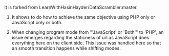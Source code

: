 It is forked from LearnWithHasinHayder/DataScrambler:master.

1. It shows to do how to achieve the same objective using PHP only or JavaScript only or both.

2. When changing program mode from "'JavaScript' or 'Both'" to 'PHP', an issue emerges regarding the staticness of url as JavaScript does everything here on the client side. This issue was handled here so that an smooth transition happens while shifting modes.

